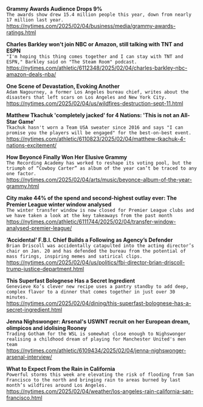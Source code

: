 **Grammy Awards Audience Drops 9%**\
`The awards show drew 15.4 million people this year, down from nearly 17 million last year.`\
https://nytimes.com/2025/02/04/business/media/grammy-awards-ratings.html

**Charles Barkley won't join NBC or Amazon, still talking with TNT and ESPN**\
`"I'm hoping this thing comes together and I can stay with TNT and ESPN," Barkley said on "The Steam Room" podcast.`\
https://nytimes.com/athletic/6112348/2025/02/04/charles-barkley-nbc-amazon-deals-nba/

**One Scene of Devastation, Evoking Another**\
`Adam Nagourney, a former Los Angeles bureau chief, writes about the disasters that left scars on Los Angeles and New York City.`\
https://nytimes.com/2025/02/04/us/wildfires-destruction-sept-11.html

**Matthew Tkachuk 'completely jacked' for 4 Nations: 'This is not an All-Star Game'**\
`Tkachuk hasn't worn a Team USA sweater since 2016 and says "I can promise you the players will be engaged" for the best-on-best event.`\
https://nytimes.com/athletic/6110823/2025/02/04/matthew-tkachuk-4-nations-excitement/

**How Beyoncé Finally Won Her Elusive Grammy**\
`The Recording Academy has worked to reshape its voting pool, but the triumph of “Cowboy Carter” as album of the year can’t be traced to any one factor.`\
https://nytimes.com/2025/02/04/arts/music/beyonce-album-of-the-year-grammy.html

**City make 44% of the spend and second-highest outlay ever: The Premier League winter window analysed**\
`The winter transfer window is now closed for Premier League clubs and we have taken a look at the key takeaways from the past month`\
https://nytimes.com/athletic/6111744/2025/02/04/transfer-window-analysed-premier-league/

**‘Accidental’ F.B.I. Chief Builds a Following as Agency’s Defender**\
`Brian Driscoll was accidentally catapulted into the acting director’s chair on Jan. 20 and has defended the bureau from the potential of mass firings, inspiring memes and satirical clips.`\
https://nytimes.com/2025/02/04/us/politics/fbi-director-brian-driscoll-trump-justice-department.html

**This Superfast Bolognese Has a Secret Ingredient**\
`Genevieve Ko’s clever new recipe uses a pantry standby to add deep, complex flavor to a dinner that comes together in just over 30 minutes.`\
https://nytimes.com/2025/02/04/dining/this-superfast-bolognese-has-a-secret-ingredient.html

**Jenna Nighswonger: Arsenal's USWNT recruit on her European dream, olimpicos and idolising Rooney**\
`Trading Gotham for the WSL is somewhat close enough to Nighswonger realising a childhood dream of playing for Manchester United's men team`\
https://nytimes.com/athletic/6109434/2025/02/04/jenna-nighswonger-arsenal-interview/

**What to Expect From the Rain in California**\
`Powerful storms this week are elevating the risk of flooding from San Francisco to the north and bringing rain to areas burned by last month’s wildfires around Los Angeles.`\
https://nytimes.com/2025/02/04/weather/los-angeles-rain-california-san-francisco.html

